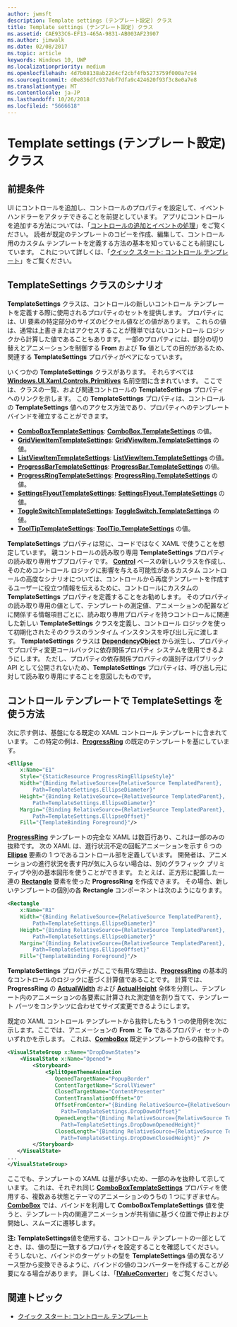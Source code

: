 ```yaml
---
author: jwmsft
description: Template settings (テンプレート設定) クラス
title: Template settings (テンプレート設定) クラス
ms.assetid: CAE933C6-EF13-465A-9831-AB003AF23907
ms.author: jimwalk
ms.date: 02/08/2017
ms.topic: article
keywords: Windows 10, UWP
ms.localizationpriority: medium
ms.openlocfilehash: 4d7b08138ab22d4cf2cbf4fb5273759f000a7c94
ms.sourcegitcommit: d0e836dfc937ebf7dfa9c424620f93f3c8e0a7e8
ms.translationtype: MT
ms.contentlocale: ja-JP
ms.lasthandoff: 10/26/2018
ms.locfileid: "5666618"
---
```

# <a name="template-settings-classes"></a>Template settings (テンプレート設定) クラス


## <a name="prerequisites"></a>前提条件

UI にコントロールを追加し、コントロールのプロパティを設定して、イベント ハンドラーをアタッチできることを前提としています。 アプリにコントロールを追加する方法については、「[コントロールの追加とイベントの処理](https://msdn.microsoft.com/library/windows/apps/mt228345)」をご覧ください。 読者が既定のテンプレートのコピーを作成、編集して、コントロール用のカスタム テンプレートを定義する方法の基本を知っていることも前提にしています。 これについて詳しくは、「[クイック スタート: コントロール テンプレート](https://msdn.microsoft.com/library/windows/apps/xaml/hh465374)」をご覧ください。

## <a name="the-scenario-for-templatesettings-classes"></a>**TemplateSettings** クラスのシナリオ

**TemplateSettings** クラスは、コントロールの新しいコントロール テンプレートを定義する際に使用されるプロパティのセットを提供します。 プロパティには、UI 要素の特定部分のサイズのピクセル値などの値があります。 これらの値は、通常は上書きまたはアクセスすることが簡単ではないコントロール ロジックから計算した値であることもあります。 一部のプロパティには、部分の切り替えとアニメーションを制御する **From** および **To** 値としての目的があるため、関連する **TemplateSettings** プロパティがペアになっています。

いくつかの **TemplateSettings** クラスがあります。 それらすべては [**Windows.UI.Xaml.Controls.Primitives**](https://msdn.microsoft.com/library/windows/apps/br209818) 名前空間に含まれています。 ここでは、クラスの一覧、および関連コントロールの **TemplateSettings** プロパティへのリンクを示します。 この **TemplateSettings** プロパティは、コントロールの **TemplateSettings** 値へのアクセス方法であり、プロパティへのテンプレート バインドを確立することができます。

-   [**ComboBoxTemplateSettings**](https://msdn.microsoft.com/library/windows/apps/br227752): [**ComboBox.TemplateSettings**](https://msdn.microsoft.com/library/windows/apps/br209364) の値。
-   [**GridViewItemTemplateSettings**](https://msdn.microsoft.com/library/windows/apps/hh738499): [**GridViewItem.TemplateSettings**](https://msdn.microsoft.com/library/windows/apps/hh738503) の値。
-   [**ListViewItemTemplateSettings**](https://msdn.microsoft.com/library/windows/apps/hh701948): [**ListViewItem.TemplateSettings**](https://msdn.microsoft.com/library/windows/apps/br242923) の値。
-   [**ProgressBarTemplateSettings**](https://msdn.microsoft.com/library/windows/apps/br227856): [**ProgressBar.TemplateSettings**](https://msdn.microsoft.com/library/windows/apps/br227537) の値。
-   [**ProgressRingTemplateSettings**](https://msdn.microsoft.com/library/windows/apps/hh702248): [**ProgressRing.TemplateSettings**](https://msdn.microsoft.com/library/windows/apps/hh702581) の値。
-   [**SettingsFlyoutTemplateSettings**](https://msdn.microsoft.com/library/windows/apps/dn298721): [**SettingsFlyout.TemplateSettings**](https://msdn.microsoft.com/library/windows/apps/dn252826) の値。
-   [**ToggleSwitchTemplateSettings**](https://msdn.microsoft.com/library/windows/apps/br209804): [**ToggleSwitch.TemplateSettings**](https://msdn.microsoft.com/library/windows/apps/br209731) の値。
-   [**ToolTipTemplateSettings**](https://msdn.microsoft.com/library/windows/apps/br209813): [**ToolTip.TemplateSettings**](https://msdn.microsoft.com/library/windows/apps/br227629) の値。

**TemplateSettings** プロパティは常に、コードではなく XAML で使うことを想定しています。 親コントロールの読み取り専用 **TemplateSettings** プロパティの読み取り専用サブプロパティです。 [**Control**](https://msdn.microsoft.com/library/windows/apps/br209390) ベースの新しいクラスを作成し、そのためコントロール ロジックに影響を与える可能性があるカスタム コントロールの高度なシナリオについては、コントロールから再度テンプレートを作成するユーザーに役立つ情報を伝えるために、コントロールにカスタムの **TemplateSettings** プロパティを定義することをお勧めします。 そのプロパティの読み取り専用の値として、テンプレートの測定値、アニメーションの配置などに関係する情報項目ごとに、読み取り専用プロパティを持つコントロールに関連した新しい **TemplateSettings** クラスを定義し、コントロール ロジックを使って初期化されたそのクラスのランタイム インスタンスを呼び出し元に渡します。 **TemplateSettings** クラスは [**DependencyObject**](https://msdn.microsoft.com/library/windows/apps/br242356) から派生し、プロパティでプロパティ変更コールバックに依存関係プロパティ システムを使用できるようにします。 ただし、プロパティの依存関係プロパティの識別子はパブリック API として公開されないため、**TemplateSettings** プロパティは、呼び出し元に対して読み取り専用にすることを意図したものです。

## <a name="how-to-use-templatesettings-in-a-control-template"></a>コントロール テンプレートで **TemplateSettings** を使う方法

次に示す例は、基盤になる既定の XAML コントロール テンプレートに含まれています。 この特定の例は、[**ProgressRing**](https://msdn.microsoft.com/library/windows/apps/br227538) の既定のテンプレートを基にしています。

```xml
<Ellipse
    x:Name="E1"
    Style="{StaticResource ProgressRingEllipseStyle}"
    Width="{Binding RelativeSource={RelativeSource TemplatedParent}, 
        Path=TemplateSettings.EllipseDiameter}"
    Height="{Binding RelativeSource={RelativeSource TemplatedParent}, 
        Path=TemplateSettings.EllipseDiameter}"
    Margin="{Binding RelativeSource={RelativeSource TemplatedParent}, 
        Path=TemplateSettings.EllipseOffset}"
    Fill="{TemplateBinding Foreground}"/>
```

[**ProgressRing**](https://msdn.microsoft.com/library/windows/apps/br227538) テンプレートの完全な XAML は数百行あり、これは一部のみの抜粋です。 次の XAML は、進行状況不定の回転アニメーションを示す 6 つの [**Ellipse**](/uwp/api/Windows.UI.Xaml.Shapes.Ellipse) 要素の 1 つであるコントロール部を定義しています。 開発者は、アニメーションの進行状況を表す円が気に入らない場合は、別のグラフィック プリミティブや別の基本図形を使うことができます。 たとえば、正方形に配置した一連の [**Rectangle**](/uwp/api/Windows.UI.Xaml.Shapes.Rectangle) 要素を使った **ProgressRing** を作成できます。 その場合、新しいテンプレートの個別の各 **Rectangle** コンポーネントは次のようになります。

```xml
<Rectangle
    x:Name="R1"
    Width="{Binding RelativeSource={RelativeSource TemplatedParent}, 
        Path=TemplateSettings.EllipseDiameter}"
    Height="{Binding RelativeSource={RelativeSource TemplatedParent}, 
        Path=TemplateSettings.EllipseDiameter}"
    Margin="{Binding RelativeSource={RelativeSource TemplatedParent}, 
        Path=TemplateSettings.EllipseOffset}"
    Fill="{TemplateBinding Foreground}"/>
```

**TemplateSettings** プロパティがここで有用な理由は、[**ProgressRing**](https://msdn.microsoft.com/library/windows/apps/br227538) の基本的なコントロールのロジックに基づく計算値であることです。 計算では、**ProgressRing** の [**ActualWidth**](https://msdn.microsoft.com/library/windows/apps/br208709) および [**ActualHeight**](https://msdn.microsoft.com/library/windows/apps/br208707) 全体を分割し、テンプレート内のアニメーションの各要素に計算された測定値を割り当てて、テンプレート パーツをコンテンツに合わせてサイズ変更できるようにします。

既定の XAML コントロール テンプレートから抜粋したもう 1 つの使用例を次に示します。ここでは、アニメーションの **From** と **To** であるプロパティ セットのいずれかを示します。 これは、[**ComboBox**](https://msdn.microsoft.com/library/windows/apps/br209348) 既定テンプレートからの抜粋です。

```xml
<VisualStateGroup x:Name="DropDownStates">
    <VisualState x:Name="Opened">
        <Storyboard>
            <SplitOpenThemeAnimation
               OpenedTargetName="PopupBorder"
               ContentTargetName="ScrollViewer"
               ClosedTargetName="ContentPresenter"
               ContentTranslationOffset="0"
               OffsetFromCenter="{Binding RelativeSource={RelativeSource TemplatedParent}, 
                 Path=TemplateSettings.DropDownOffset}"
               OpenedLength="{Binding RelativeSource={RelativeSource TemplatedParent}, 
                 Path=TemplateSettings.DropDownOpenedHeight}"
               ClosedLength="{Binding RelativeSource={RelativeSource TemplatedParent},
                 Path=TemplateSettings.DropDownClosedHeight}" />
        </Storyboard>
   </VisualState>
...
</VisualStateGroup>
```

ここでも、テンプレートの XAML は量が多いため、一部のみを抜粋して示しています。 これは、それぞれ同じ [**ComboBoxTemplateSettings**](https://msdn.microsoft.com/library/windows/apps/br227752) プロパティを使用する、複数ある状態とテーマのアニメーションのうちの 1 つにすぎません。 [**ComboBox**](https://msdn.microsoft.com/library/windows/apps/br209348) では、バインドを利用して **ComboBoxTemplateSettings** 値を使うと、テンプレート内の関連アニメーションが共有値に基づく位置で停止および開始し、スムーズに遷移します。

**注:**  **TemplateSettings**値を使用する、コントロール テンプレートの一部としてとき、は、値の型に一致するプロパティを設定することを確認してください。 そうしないと、バインドのターゲットの型を **TemplateSettings** 値の異なるソース型から変換できるように、バインドの値のコンバーターを作成することが必要になる場合があります。 詳しくは、「[**IValueConverter**](https://msdn.microsoft.com/library/windows/apps/br209903)」をご覧ください。

## <a name="related-topics"></a>関連トピック

* [クイック スタート: コントロール テンプレート](https://msdn.microsoft.com/library/windows/apps/xaml/hh465374)

